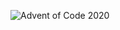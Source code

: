 ![Advent of Code 2020](https://repository-images.githubusercontent.com/317076987/2058f880-327b-11eb-9a91-71903b2d5120)